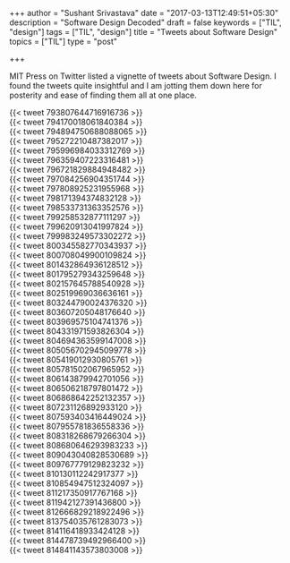 +++
author = "Sushant Srivastava"
date = "2017-03-13T12:49:51+05:30"
description = "Software Design Decoded"
draft = false
keywords = ["TIL", "design"]
tags = ["TIL", "design"]
title = "Tweets about Software Design"
topics = ["TIL"]
type = "post"

+++

MIT Press on Twitter listed a vignette of tweets about Software Design. I found the tweets quite insightful and I am jotting them down here for posterity and ease of finding them all
at one place.

<div class="col-md-offset-3">
{{< tweet 793807644716916736 >}}
</div>

<div class="col-md-offset-3">
{{< tweet 794170018061840384 >}}
</div>

<div class="col-md-offset-3">
{{< tweet 794894750688088065 >}}
</div>
<div class="col-md-offset-3">
{{< tweet 795272210487382017 >}}
</div>
<div class="col-md-offset-3">
{{< tweet 795996984033312769 >}}
</div>
<div class="col-md-offset-3">
{{< tweet 796359407223316481 >}}
</div>
<div class="col-md-offset-3">
{{< tweet 796721829884948482 >}}
</div>
<div class="col-md-offset-3">
{{< tweet 797084256904351744 >}}
</div>
<div class="col-md-offset-3">
{{< tweet 797808925231955968 >}}
</div>
<div class="col-md-offset-3">
{{< tweet 798171394374832128 >}}
</div>
<div class="col-md-offset-3">
{{< tweet 798533731363352576 >}}
</div>
<div class="col-md-offset-3">
{{< tweet 799258532877111297 >}}
</div>
<div class="col-md-offset-3">
{{< tweet 799620913041997824 >}}
</div>
<div class="col-md-offset-3">
{{< tweet 799983249573302272 >}}
</div>
<div class="col-md-offset-3">
{{< tweet 800345582770343937 >}}
</div>
<div class="col-md-offset-3">
{{< tweet 800708049900109824 >}}
</div>
<div class="col-md-offset-3">
{{< tweet 801432864936128512 >}}
</div>
<div class="col-md-offset-3">
{{< tweet 801795279343259648 >}}
</div>
<div class="col-md-offset-3">
{{< tweet 802157645788540928 >}}
</div>
<div class="col-md-offset-3">
{{< tweet 802519969036636161 >}}
</div>
<div class="col-md-offset-3">
{{< tweet 803244790024376320 >}}
</div>
<div class="col-md-offset-3">
{{< tweet 803607205048176640 >}}
</div>
<div class="col-md-offset-3">
{{< tweet 803969575104741376 >}}
</div>
<div class="col-md-offset-3">
{{< tweet 804331971593826304 >}}
</div>
<div class="col-md-offset-3">
{{< tweet 804694363599147008 >}}
</div>
<div class="col-md-offset-3">
{{< tweet 805056702945099778 >}}
</div>
<div class="col-md-offset-3">
{{< tweet 805419012930805761 >}}
</div>
<div class="col-md-offset-3">
{{< tweet 805781502067965952 >}}
</div>
<div class="col-md-offset-3">
{{< tweet 806143879942701056 >}}
</div>
<div class="col-md-offset-3">
{{< tweet 806506218797801472 >}}
</div>
<div class="col-md-offset-3">
{{< tweet 806868642252132357 >}}
</div>
<div class="col-md-offset-3">
{{< tweet 807231126892933120 >}}
</div>
<div class="col-md-offset-3">
{{< tweet 807593403416449024 >}}
</div>
<div class="col-md-offset-3">
{{< tweet 807955781836558336 >}}
</div>
<div class="col-md-offset-3">
{{< tweet 808318268679266304 >}}
</div>
<div class="col-md-offset-3">
{{< tweet 808680646293983233 >}}
</div>
<div class="col-md-offset-3">
{{< tweet 809043040828530689 >}}
</div>
<div class="col-md-offset-3">
{{< tweet 809767779129823232 >}}
</div>
<div class="col-md-offset-3">
{{< tweet 810130112242917377 >}}
</div>
<div class="col-md-offset-3">
{{< tweet 810854947512324097 >}}
</div>
<div class="col-md-offset-3">
{{< tweet 811217350917767168 >}}
</div>
<div class="col-md-offset-3">
{{< tweet 811942127391436800 >}}
</div>
<div class="col-md-offset-3">
{{< tweet 812666829218922496 >}}
</div>
<div class="col-md-offset-3">
{{< tweet 813754035761283073 >}}
</div>
<div class="col-md-offset-3">
{{< tweet 814116418933424128 >}}
</div>
<div class="col-md-offset-3">
{{< tweet 814478739492966400 >}}
</div>
<div class="col-md-offset-3">
{{< tweet 814841143573803008 >}}
</div>



